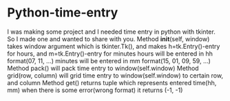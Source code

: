 # Python-time-entry
I was making some project and I needed time entry in python with tkinter. So I made one and wanted to share with you.
Method __init__(self, window) takes window argument which is tkinter.Tk(), and makes h=tk.Entry()-entry for hours, and m=tk.Entry()-entry for minutes
hours will be entered in hh format(07, 11, ...)
minutes will be entered in mm format(15, 01, 09, 59, ...)
Method pack() will pack time entry to window(self.window)
Method grid(row, column) will grid time entry to window(self.window) to certain row, and column
Method get() returns tuple which represents entered time(hh, mm) when there is some error(wrong format) it returns (-1, -1)
